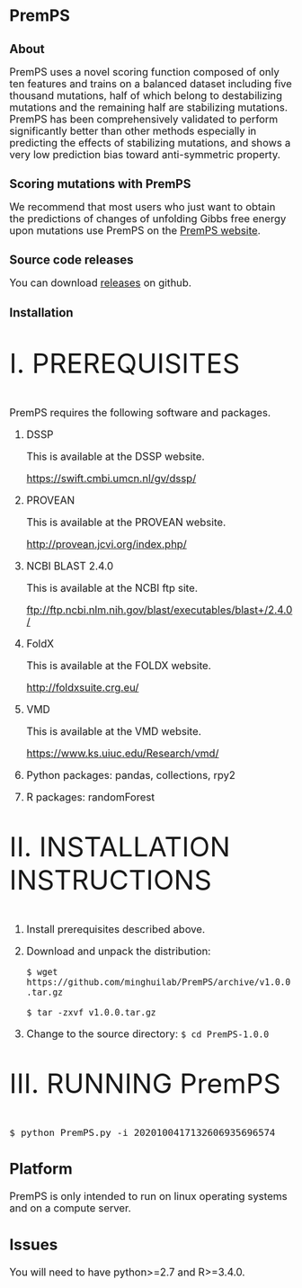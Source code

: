# PremPS
## About
<font size=4> 
  
PremPS uses a novel scoring function composed of only ten features and trains on a balanced dataset including five thousand mutations, half of which belong to destabilizing mutations and the remaining half are stabilizing mutations. PremPS has been comprehensively validated to perform significantly better than other methods especially in predicting the effects of stabilizing mutations, and shows a very low prediction bias toward anti-symmetric property. 
  
</font>

## Scoring mutations with PremPS
<font size=4> 

We recommend that most users who just want to obtain the predictions of changes of unfolding Gibbs free energy upon mutations use PremPS on the [PremPS website](https://lilab.jysw.suda.edu.cn/research/PremPS/).

</font>

## Source code releases
<font size=4> 
  
You can download [releases](https://github.com/minghuilab/PremPS/releases) on github.

</font>

## Installation
<font size=14>

I. PREREQUISITES

</font> 

<font size=4>
 
PremPS requires the following software and packages.

1. DSSP

   This is available at the DSSP website.

   https://swift.cmbi.umcn.nl/gv/dssp/

2. PROVEAN

   This is available at the PROVEAN website.

   http://provean.jcvi.org/index.php/

3. NCBI BLAST 2.4.0

   This is available at the NCBI ftp site.

   ftp://ftp.ncbi.nlm.nih.gov/blast/executables/blast+/2.4.0/

4. FoldX

   This is available at the FOLDX website.

   http://foldxsuite.crg.eu/

5. VMD

   This is available at the VMD website.

   https://www.ks.uiuc.edu/Research/vmd/

6. Python packages: pandas, collections, rpy2

7. R packages: randomForest

</font>

<font size=14>

II. INSTALLATION INSTRUCTIONS

</font> 

<font size=4>

1. Install prerequisites described above.

2. Download and unpack the distribution:

	`$ wget https://github.com/minghuilab/PremPS/archive/v1.0.0.tar.gz`

	`$ tar -zxvf v1.0.0.tar.gz`

3. Change to the source directory:
	`$ cd PremPS-1.0.0`

</font>

<font size=14>

III. RUNNING PremPS

</font> 

<font size=4>

	$ python PremPS.py -i 2020100417132606935696574

## Platform
PremPS is only intended to run on linux operating systems and on a compute server.

## Issues
You will need to have python>=2.7 and R>=3.4.0.

